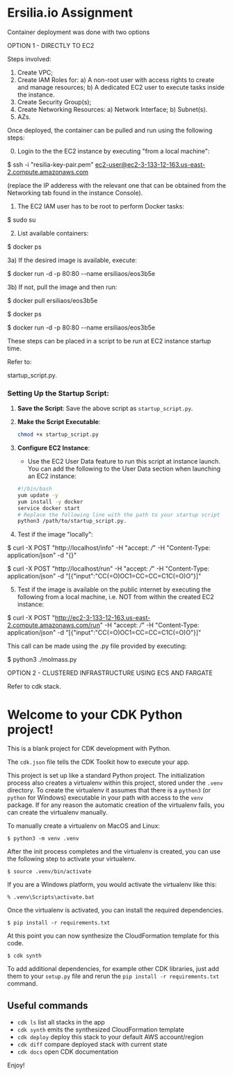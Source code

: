 # Ersilia.io Assignment

Container deployment was done with two options

OPTION 1 - DIRECTLY TO EC2

Steps involved:

1) Create VPC;
2) Create IAM Roles for:
  a) A non-root user with access rights to create and manage resources;
  b) A dedicated EC2 user to execute tasks inside the instance.
3) Create Security Group(s);
4) Create Networking Resources:
  a) Network Interface;
  b) Subnet(s).
5) AZs.

Once deployed, the container can be pulled and run using the following steps:

0) Login to the the EC2 instance by executing "from a local machine":

$ ssh -i "resilia-key-pair.pem" ec2-user@ec2-3-133-12-163.us-east-2.compute.amazonaws.com

(replace the IP adderess with the relevant one that can be obtained from the Networking tab found in the instance Console).

1) The EC2 IAM user has to be root to perform Docker tasks:

$ sudo su

2) List available containers:

$ docker ps

3a) If the desired image is available, execute:

$ docker run -d -p 80:80 --name ersiliaos/eos3b5e

3b) If not, pull the image and then run:

$ docker pull ersiliaos/eos3b5e

$ docker ps

$ docker run -d -p 80:80 --name ersiliaos/eos3b5e

These steps can be placed in a script to be run at EC2 instance startup time.

Refer to:

startup_script.py.

### Setting Up the Startup Script:
1. **Save the Script**: Save the above script as `startup_script.py`.
2. **Make the Script Executable**:
   ```bash
   chmod +x startup_script.py
   ```
3. **Configure EC2 Instance**:
   - Use the EC2 User Data feature to run this script at instance launch. You can add the following to the User Data section when launching an EC2 instance:

   ```bash
   #!/bin/bash
   yum update -y
   yum install -y docker
   service docker start
   # Replace the following line with the path to your startup script
   python3 /path/to/startup_script.py.

4) Test if the image "locally":

$ curl -X POST "http://localhost/info" -H "accept: */*" -H "Content-Type: application/json" -d "{}"

$ curl -X POST "http://localhost/run" -H "accept: */*" -H "Content-Type: application/json" -d "[{\"input\":\"CC(=O)OC1=CC=CC=C1C(=O)O\"}]"

5) Test if the image is available on the public internet by executing the following from a local machine, i.e. NOT from within the created EC2 instance:

$ curl -X POST "http://ec2-3-133-12-163.us-east-2.compute.amazonaws.com/run" -H "accept: */*" -H "Content-Type: application/json" -d "[{\"input\":\"CC(=O)OC1=CC=CC=C1C(=O)O\"}]"

This call can be made using the .py file provided by executing:

$ python3 ./molmass.py


OPTION 2 - CLUSTERED INFRASTRUCTURE USING ECS AND FARGATE

Refer to cdk stack.


# Welcome to your CDK Python project!

This is a blank project for CDK development with Python.

The `cdk.json` file tells the CDK Toolkit how to execute your app.

This project is set up like a standard Python project.  The initialization
process also creates a virtualenv within this project, stored under the `.venv`
directory.  To create the virtualenv it assumes that there is a `python3`
(or `python` for Windows) executable in your path with access to the `venv`
package. If for any reason the automatic creation of the virtualenv fails,
you can create the virtualenv manually.

To manually create a virtualenv on MacOS and Linux:

```
$ python3 -m venv .venv
```

After the init process completes and the virtualenv is created, you can use the following
step to activate your virtualenv.

```
$ source .venv/bin/activate
```

If you are a Windows platform, you would activate the virtualenv like this:

```
% .venv\Scripts\activate.bat
```

Once the virtualenv is activated, you can install the required dependencies.

```
$ pip install -r requirements.txt
```

At this point you can now synthesize the CloudFormation template for this code.

```
$ cdk synth
```

To add additional dependencies, for example other CDK libraries, just add
them to your `setup.py` file and rerun the `pip install -r requirements.txt`
command.

## Useful commands

 * `cdk ls`          list all stacks in the app
 * `cdk synth`       emits the synthesized CloudFormation template
 * `cdk deploy`      deploy this stack to your default AWS account/region
 * `cdk diff`        compare deployed stack with current state
 * `cdk docs`        open CDK documentation

Enjoy!
